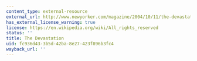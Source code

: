 ```yaml
---
content_type: external-resource
external_url: http://www.newyorker.com/magazine/2004/10/11/the-devastation
has_external_license_warning: true
license: https://en.wikipedia.org/wiki/All_rights_reserved
status: ''
title: The Devastation
uid: fc936d43-3b5d-42ba-8e27-423f896b3fc4
wayback_url: ''
---
```

